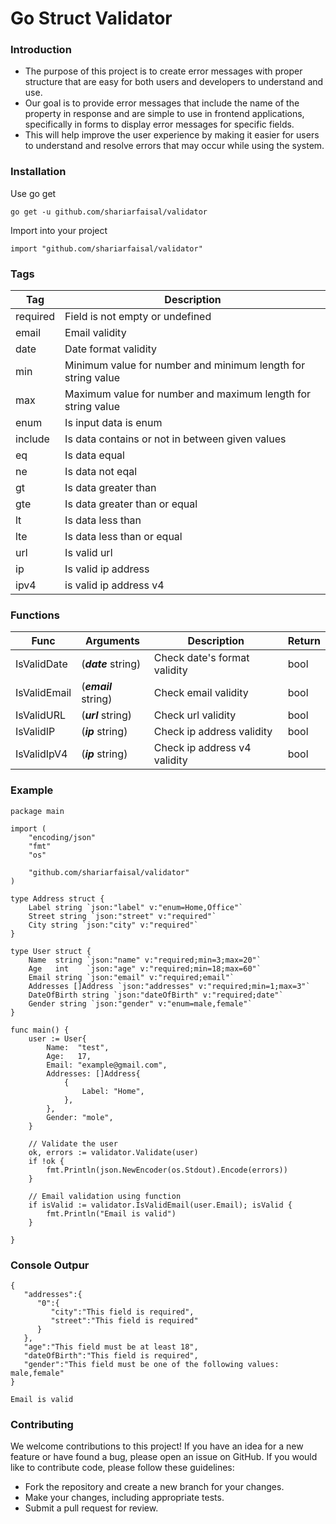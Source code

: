 # Go Struct Validator

### Introduction
- The purpose of this project is to create error messages with proper structure that are easy for both users and developers to understand and use. 
- Our goal is to provide error messages that include the name of the property in response and are simple to use in frontend applications, specifically in forms to display error messages for specific fields. 
- This will help improve the user experience by making it easier for users to understand and resolve errors that may occur while using the system.

### Installation

Use go get
```
go get -u github.com/shariarfaisal/validator
```

Import into your project
```
import "github.com/shariarfaisal/validator"
```

### Tags 

|Tag | Description | 
| - | - |
| required | Field is not empty or undefined |
| email | Email validity |
| date | Date format validity |
| min | Minimum value for number and minimum length for string value | 
| max | Maximum value for number and maximum length for string value |
| enum | Is input data is enum |
| include | Is data contains or not in between given values | 
| eq | Is data equal |
| ne | Is data not eqal |
| gt | Is data greater than |
| gte | Is data greater than or equal |
| lt | Is data less than |
| lte| Is data less than or equal |
| url | Is valid url |
| ip | Is valid ip address |
| ipv4 | is valid ip address v4 | 

### Functions 
|Func| Arguments | Description| Return 
| - | - | - | - |
| IsValidDate | (***date*** string) | Check date's format validity | bool |
| IsValidEmail | (***email*** string) | Check email validity | bool |
| IsValidURL | (***url*** string) | Check url validity | bool |
| IsValidIP | (***ip*** string) | Check ip address validity | bool |
| IsValidIpV4 | (***ip*** string) | Check ip address v4 validity | bool |


### Example 
```
package main

import (
	"encoding/json"
	"fmt"
	"os"

	"github.com/shariarfaisal/validator"
)

type Address struct {
	Label string `json:"label" v:"enum=Home,Office"`
	Street string `json:"street" v:"required"`
	City string `json:"city" v:"required"`
}

type User struct {
	Name  string `json:"name" v:"required;min=3;max=20"`
	Age   int    `json:"age" v:"required;min=18;max=60"`
	Email string `json:"email" v:"required;email"`
	Addresses []Address `json:"addresses" v:"required;min=1;max=3"`
	DateOfBirth string `json:"dateOfBirth" v:"required;date"`
	Gender string `json:"gender" v:"enum=male,female"`
}

func main() {
	user := User{
		Name:  "test",
		Age:   17,
		Email: "example@gmail.com",
		Addresses: []Address{
			{
				Label: "Home",
			},
		},
		Gender: "mole",
	}

	// Validate the user
	ok, errors := validator.Validate(user)
	if !ok {
		fmt.Println(json.NewEncoder(os.Stdout).Encode(errors))
	}

	// Email validation using function
	if isValid := validator.IsValidEmail(user.Email); isValid {
		fmt.Println("Email is valid")
	}

}

```

### Console Outpur 
```
{
   "addresses":{
      "0":{
         "city":"This field is required",
         "street":"This field is required"
      }
   },
   "age":"This field must be at least 18",
   "dateOfBirth":"This field is required",
   "gender":"This field must be one of the following values: male,female"
}

Email is valid
```

### Contributing
We welcome contributions to this project! If you have an idea for a new feature or have found a bug, please open an issue on GitHub. If you would like to contribute code, please follow these guidelines:

- Fork the repository and create a new branch for your changes.
- Make your changes, including appropriate tests.
- Submit a pull request for review.
